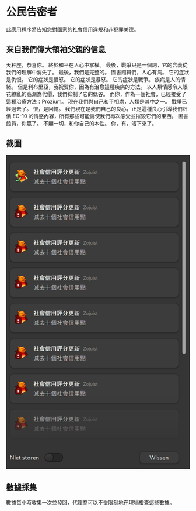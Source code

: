 # 公民告密者

此應用程序將告知您對國家的社會信用違規和非犯罪美德。

## 來自我們偉大領袖父親的信息

天秤座，恭喜你。 終於和平在人心中掌權。 最後，戰爭只是一個詞，它的含義從我們的理解中消失了。 最後，我們是完整的。 圖書館員們，人心有病。 它的症狀是仇恨。 它的症狀是憤怒。 它的症狀是暴怒。 它的症狀是戰爭。 疾病是人的情緒。 但是利布里亞，我祝賀你，因為有治愈這種疾病的方法。 以人類情感令人眼花繚亂的高潮為代價，我們抑制了它的低谷。 而你，作為一個社會，已經接受了這種治療方法：Prozium。 現在我們與自己和平相處，人類是其中之一。 戰爭已經過去了。 恨，是回憶。 我們現在是我們自己的良心，正是這種良心引導我們評價 EC-10 的情感內容，所有那些可能誘使我們再次感受並摧毀它們的東西。 圖書館員，你贏了。 不顧一切，和你自己的本性。 你，有，活下來了。

## 截圖

![示例截圖](/screenshot.png?raw=true "示例截圖")

## 數據採集

數據每小時收集一次並發回，代理商可以不受限制地在現場檢查這些數據。
